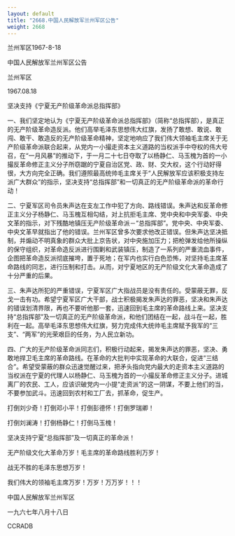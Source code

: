 ```yaml
---
layout: default
title: "2668.中国人民解放军兰州军区公告"
weight: 2668
---
```


兰州军区1967-8-18

中国人民解放军兰州军区公告

兰州军区

1967.08.18

坚决支持《宁夏无产阶级革命派总指挥部》

一、我们坚定地认为《宁夏无产阶级革命派总指挥部》（简称“总指挥部），是真正的无产阶级革命造反派。他们高举毛泽东思想伟大红旗，发扬了敢想、敢说、敢闯、敢干、敢造反的无产阶级革命精神，坚定地响应了我们伟大领袖毛主席关于无产阶级革命派联合起来，从党内一小撮走资本主义道路的当权派手中夺权的伟大号召，在“一月风暴”的推动下，于一月二十七日夺取了以杨静仁、马玉槐为首的一小撮反革命修正主义分子所窃踞的宁夏自治区党、政、财、交大权，这个行动好得很，大方向完全正确。我们遵照最高统帅毛主席关于“人民解放军应该积极支持左派广大群众”的指示，坚决支持“总指挥部”和一切真正的无产阶级革命派的革命行动！

二、宁夏军区司令员朱声达在支左工作中犯了方向、路线错误。朱声达和反革命修正主义分子杨静仁、马玉槐互相勾结，对上抗拒毛主席、党中央和中央军委、中央文革的指示，对下残酷地镇压无产阶级革命派－“总指挥部”。党中央、中央军委、中央文革早就指出了他的错误。兰州军区曾多次要求他改正错误。但朱声达坚决抵制，并煽动不明真象的群众大批上京告状，对中央施加压力；把枪弹发给他所操纵的保守组织，对革命造反派进行围剿和武装镇压，制造了一系列的严重流血事件，企图把革命造反派彻底摧垮，置于死地；在军内也实行白色恐怖，对坚持毛主席革命路线的同志，进行压制和打击。从而，对宁夏地区的无产阶级文化大革命造成了十分严重的后果。

三、朱声达所犯的严重错误，宁夏军区广大指战员是没有责任的。受蒙蔽无罪，反戈一击有功。希望宁夏军区广大干部，战士积极揭发朱声达的罪恶，坚决和朱声达的错误划清界限，再也不要听他那一套，迅速回到毛主席的革命路线上来。坚决支持“总指挥部”及一切真正的无产阶级革命派，和他们团结在一起，战斗在一起，胜利在一起。高举毛泽东思想伟大红旗，努力完成伟大统帅毛主席赋予我军的“三支”、“两军”的光荣艰巨的任务，为人民立新功。

四、广大的无产阶级革命派同志们，积极行动起来，揭发朱声达的罪恶，坚决、勇敢地捍卫毛主席的革命路线。在革命的大批判中实现革命的大联合，促进“三结合”。希望受蒙蔽的群众迅速觉醒过来，把矛头指向党内最大的走资本主义道路的当权派在宁夏的代理人以杨静仁、马玉槐为首的一小撮反革命修正主义分子。进城离厂的农民、工人，应该识破党内一小提“走资派”的这一阴谋，不要上他们的当，不要参加武斗。迅速回到农村和工厂去，抓革命，促生产。

打倒刘少奇！打倒邓小平！打倒彭德怀！打倒罗瑞卿！

打倒刘澜涛！打倒杨静仁！打倒马玉槐！

坚决支持宁夏“总指挥部”及一切真正的革命派！

无产阶级文化大革命万岁！毛主席的革命路线胜利万岁！

战无不胜的毛泽东思想万岁！

我们伟大的领袖毛主席万岁！万岁！万万岁！！！

中国人民解放军兰州军区

一九六七年八月十八日

CCRADB

